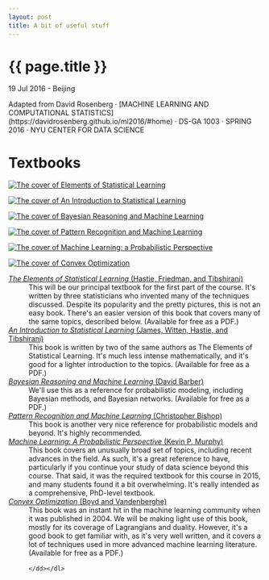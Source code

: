 ```yaml
---
layout: post
title: A bit of useful stuff
---
```


{{ page.title }}
================

<p class="meta">19 Jul 2016 - Beijing</p>
Adapted from David Rosenberg · [MACHINE LEARNING AND COMPUTATIONAL STATISTICS](https://davidrosenberg.github.io/ml2016/#home) · DS-GA 1003 · SPRING 2016 · NYU CENTER FOR DATA SCIENCE

<h1>Textbooks</h1>

<a href="http://statweb.stanford.edu/~tibs/ElemStatLearn/"><img src="/images/hastie-2x.png" srcset="/images/hastie-2x.png 1x, /images/hastie-2x.jpg 2x, /images/hastie-2x.jpg 3x" alt="The cover of Elements of Statistical Learning"></a>

<a href="http://www-bcf.usc.edu/~gareth/ISL/"><img src="/images/james-2x.jpg" srcset="/images/james-2x.jpg 1x, /images/james-2x.jpg 2x, /images/james-3x.jpg 3x" alt="The cover of An Introduction to Statistical Learning"></a>

<a href="http://web4.cs.ucl.ac.uk/staff/D.Barber/pmwiki/pmwiki.php?n=Brml.HomePage"><img src="/images/barber-2x.jpg" srcset="/images/barber-2x.jpg 1x, /images/barber-2x.jpg 2x, /images/barber-3x.jpg 3x" alt="The cover of Bayesian Reasoning and Machine Learning"></a>

<a href="https://research.microsoft.com/en-us/um/people/cmbishop/PRML/"><img src="/images/bishop-2x.jpg" srcset="/images/bishop-2x.jpg 1x, /images/bishop-2x.jpg 2x, /images/bishop-3x.jpg 3x" alt="The cover of Pattern Recognition and Machine Learning"></a>

<a href="http://www.cs.ubc.ca/~murphyk/MLbook/index.html"><img src="/images/murphy-2x.jpg" srcset="/images/murphy-2x.jpg 1x, /images/murphy-2x.jpg 2x, /images/murphy-3x.jpg 3x" alt="The cover of Machine Learning: a Probabilistic Perspective"></a>

<a href="http://stanford.edu/~boyd/cvxbook/"><img src="/images/boyd-2x.jpg" srcset="/images/boyd-2x.jpg 1x, /images/boyd-2x.jpg 2x, /images/boyd-original.jpg 3x" alt="The cover of Convex Optimization"></a>

<dl>

<dt><a href="http://statweb.stanford.edu/~tibs/ElemStatLearn/"><cite>The
Elements of Statistical Learning</cite> (Hastie, Friedman, and Tibshirani)</a>
</dt><dd>This will be our principal textbook for the first part of the course.  It's written by three statisticians who invented many of the techniques discussed. Despite its popularity and the pretty pictures, this is not an easy book.  There's an easier version of this book that covers many of the same topics, described below. (Available for free as a PDF.)

</dd><dt><a href="http://www-bcf.usc.edu/~gareth/ISL/"><cite>An Introduction to Statistical Learning</cite> (James, Witten, Hastie, and Tibshirani)</a>
</dt><dd>This book is written
by two of the same authors as The Elements of Statistical Learning. It's much less intense mathematically, and it's good for a lighter introduction to the topics. (Available for free as a PDF.)

</dd><dt><a href="http://web4.cs.ucl.ac.uk/staff/D.Barber/pmwiki/pmwiki.php?n=Brml.HomePage"><cite>Bayesian Reasoning and Machine Learning</cite> (David Barber)</a>
</dt><dd>We'll use this as a reference for probabilistic modeling, including Bayesian methods, and Bayesian networks. (Available for free as a PDF.)

</dd><dt><a href="https://research.microsoft.com/en-us/um/people/cmbishop/PRML/"><cite>Pattern Recognition and Machine Learning</cite> (Christopher Bishop)</a>
</dt><dd>This book is another very nice reference for probabilistic models and beyond.  It's highly recommended.

</dd><dt><a href="http://www.cs.ubc.ca/~murphyk/MLbook/index.html"><cite>Machine Learning: A Probabilistic Perspective</cite> (Kevin P. Murphy)</a>
</dt><dd>This book covers an unusually broad set of topics, including recent advances in the field. As such, it's a great reference to have, particularly if you continue your study of data science beyond this course.  That said, it was the required textbook for this course in 2015, and
many students found it a bit overwhelming. It's really intended as a comprehensive, PhD-level textbook.

</dd><dt><a href="https://stanford.edu/~boyd/cvxbook/"><cite>Convex Optimization</cite> (Boyd and Vandenberghe)</a>
    </dt><dd>This book was an instant hit in the machine learning community when it was published in 2004.  We will be making light use of this book, mostly for its coverage of Lagrangians and duality.  However, it's a good book to get familiar with, as it's very
well written, and it covers a lot of techniques used in more advanced machine learning literature. (Available for free as a PDF.)

    </dd></dl>

